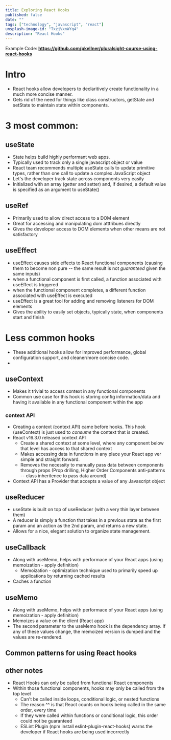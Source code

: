 ```yaml
---
title: Exploring React Hooks
published: false
date: ""
tags: ["technology", "javascript", "react"]
unsplash-image-id: "TxzjVxnWYq4"
description: "React Hooks"
---
```


Example Code: **https://github.com/pkellner/pluralsight-course-using-react-hooks**

# Intro

- React hooks allow developers to declaritively create functionality in a much more concise manner.
- Gets rid of the need for things like class constructors, getState and setState to maintain state within components.

# 3 most common:

## useState

- State helps build highly performant web apps.
- Typically used to track only a single javascript object or value
- React team recommends multiple useState calls to update primitive types, rather than one call to update a complex JavaScript object
- Let's the developer track state across components very easily
- Initialized with an array (getter and setter) and, if desired, a default value is specified as an argument to useState()

## useRef

- Primarily used to allow direct access to a DOM element
- Great for accessing and manipulating dom atttribues directly
- Gives the developer access to DOM elements when other means are not satisfactory

## useEffect

- useEffect causes side effects to React functional components (causing them to become non pure -- the same result is not _guaranteed_ given the same inputs)
- when a functional component is first called, a function associated with useEffect is triggered
- when the functional component completes, a different function associated with useEffect is executed
- useEffect is a great tool for adding and removing listeners for DOM elements
- Gives the ability to easily set objects, typically state, when components start and finish

# Less common hooks

- These additional hooks allow for improved performance, global configuration support, and cleaner/more concise code.
-

## useContext

- Makes it trivial to access context in any functional components
- Common use case for this hook is storing config information/data and having it available in any functional component within the app

### context API

- Creating a context (context API) came before hooks. This hook (useContext) is just used to _consume_ the context that is created.
- React v16.3.0 released context API
  - Create a shared context at some level, where any component below that level has access to that shared context
  - Makes accessing data in functions in any place your React app ver simple and straight forward.
  - Removes the necessity to manually pass data between components through props (Prop drilling, Higher Order Components anti-patterns -- class inheritence to pass data around)
- Context API has a Provider that accepts a value of any Javascript object

## useReducer

- useState is built on top of useReducer (with a very thin layer between them)
- A reducer is simply a function that takes in a previous state as the first param and an action as the 2nd param, and returns a new state.
- Allows for a nice, elegant solution to organize state management.

## useCallback

- Along with useMemo, helps with performace of your React apps (using memoization - apply definition)
  - Memoization - optimization technique used to primarily speed up applications by returning cached results
- Caches a function

## useMemo

- Along with useMemo, helps with performace of your React apps (using memoization - apply definition)
- Memoizes a value on the client (React app)
- The second parameter to the useMemo hook is the dependency array. If any of these values change, the memoized version is dumped and the values are re-rendered.

## Common patterns for using React hooks

## other notes

- React Hooks can only be called from functional React components
- Within those functional components, hooks may only be called from the top level
  - Can't be called inside loops, conditional logic, or nested functions
  - The reason ^^ is that React counts on hooks being called in the same order, every time
  - If they were called within functions or conditional logic, this order could not be guaranteed
  - ESLint Plugin (npm install eslint-plugin-react-hooks) warns the developer if React hooks are being used incorrectly
